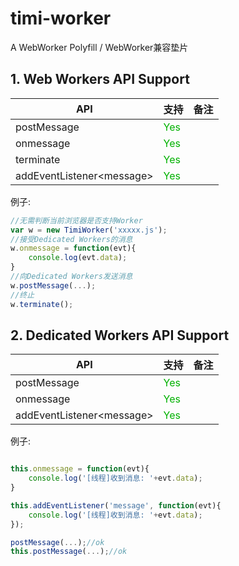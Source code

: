 # timi-worker
A WebWorker Polyfill / WebWorker兼容垫片

## 1. Web Workers API Support

| API | 支持 | 备注 |
|---|---|---|
|postMessage|<span style="color:#00B100">Yes</span>||
|onmessage|<span style="color:#00B100">Yes</span>||
|terminate|<span style="color:#00B100">Yes</span>||
|addEventListener&lt;message>|<span style="color:#00B100">Yes</span>||
例子:
```javascript
//无需判断当前浏览器是否支持Worker
var w = new TimiWorker('xxxxx.js');
//接受Dedicated Workers的消息
w.onmessage = function(evt){
    console.log(evt.data);
}
//向Dedicated Workers发送消息
w.postMessage(...);
//终止
w.terminate();
```

## 2. Dedicated Workers API Support

| API | 支持 | 备注 |
|---|---|---|
|postMessage|<span style="color:#00B100">Yes</span>||
|onmessage|<span style="color:#00B100">Yes</span>||
|addEventListener&lt;message>|<span style="color:#00B100">Yes</span>||
例子:
```javascript

this.onmessage = function(evt){
    console.log('[线程]收到消息: '+evt.data);
}

this.addEventListener('message', function(evt){
    console.log('[线程]收到消息: '+evt.data);
});

postMessage(...);//ok
this.postMessage(...);//ok
```